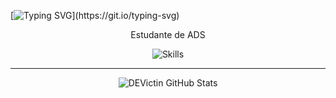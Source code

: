 [![Typing SVG](https://readme-typing-svg.demolab.com?font=Fira+Code&weight=500&pause=1000&color=FFFFFF&center=true&multiline=true&width=435&height=30&lines=Olá!+eu+sou+o+Victor!)](https://git.io/typing-svg)


<p align="center">Estudante de ADS
<p align="center">
  <img src="https://skillicons.dev/icons?i=react,java,py,mysql,cs" alt="Skills" />
</p>

---

<p align="center">
<img src="https://github-readme-stats.vercel.app/api?username=DEVictin&show_icons=true&hide_border=true&theme=tokyonight" alt="DEVictin GitHub Stats" />
</p>

